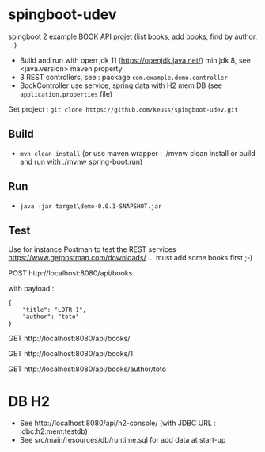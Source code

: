 # spingboot-udev

spingboot 2 example BOOK API projet (list books, add books, find by author, ...)

 - Build and run with open jdk 11 (https://openjdk.java.net/) min jdk 8, see <java.version> maven property
 - 3 REST controllers, see : package `com.example.demo.controller`
 - BookController use service, spring data with H2 mem DB (see `application.properties` file)

Get project : `git clone https://github.com/keuss/spingboot-udev.git`

## Build

 - `mvn clean install` (or use maven wrapper : ./mvnw clean install or build and run with ./mvnw spring-boot:run)
 
## Run

 - `java -jar target\demo-0.0.1-SNAPSHOT.jar`
 
## Test

Use for instance Postman to test the REST services https://www.getpostman.com/downloads/ ... must add some books first ;-)

POST http://localhost:8080/api/books

with payload :
```
{
	"title": "LOTR 1",
	"author": "toto"
}
```

GET http://localhost:8080/api/books/

GET http://localhost:8080/api/books/1

GET http://localhost:8080/api/books/author/toto

# DB H2

 - See http://localhost:8080/api/h2-console/ (with JDBC URL : jdbc:h2:mem:testdb)
 - See src/main/resources/db/runtime.sql for add data at start-up
